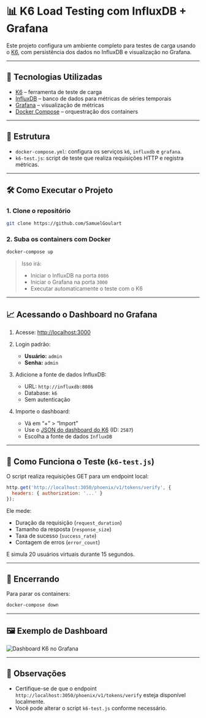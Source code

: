 # 📊 K6 Load Testing com InfluxDB + Grafana

Este projeto configura um ambiente completo para testes de carga usando o [K6](https://k6.io/), com persistência dos dados no InfluxDB e visualização no Grafana.

---

## 🚀 Tecnologias Utilizadas

* [K6](https://k6.io/) – ferramenta de teste de carga
* [InfluxDB](https://www.influxdata.com/) – banco de dados para métricas de séries temporais
* [Grafana](https://grafana.com/) – visualização de métricas
* [Docker Compose](https://docs.docker.com/compose/) – orquestração dos containers

---

## 📁 Estrutura

* `docker-compose.yml`: configura os serviços `k6`, `influxdb` e `grafana`.
* `k6-test.js`: script de teste que realiza requisições HTTP e registra métricas.

---

## 🛠️ Como Executar o Projeto

### 1. Clone o repositório

```bash
git clone https://github.com/SamuelGoulart
```

### 2. Suba os containers com Docker

```bash
docker-compose up
```

> Isso irá:
>
> * Iniciar o InfluxDB na porta `8086`
> * Iniciar o Grafana na porta `3000`
> * Executar automaticamente o teste com o K6

---

## 📈 Acessando o Dashboard no Grafana

1. Acesse: [http://localhost:3000](http://localhost:3000)
2. Login padrão:

   * **Usuário:** `admin`
   * **Senha:** `admin`
3. Adicione a fonte de dados InfluxDB:

   * URL: `http://influxdb:8086`
   * Database: `k6`
   * Sem autenticação
4. Importe o dashboard:

   * Vá em “+” > “Import”
   * Use o [JSON do dashboard do K6](https://grafana.com/grafana/dashboards/2587-k6-load-testing-results/) (ID: `2587`)
   * Escolha a fonte de dados `InfluxDB`

---

## 🧪 Como Funciona o Teste (`k6-test.js`)

O script realiza requisições GET para um endpoint local:

```javascript
http.get('http://localhost:3050/phoenix/v1/tokens/verify', {
  headers: { authorization: '...' }
});
```

Ele mede:

* Duração da requisição (`request_duration`)
* Tamanho da resposta (`response_size`)
* Taxa de sucesso (`success_rate`)
* Contagem de erros (`error_count`)

E simula 20 usuários virtuais durante 15 segundos.

---

## 🧹 Encerrando

Para parar os containers:

```bash
docker-compose down
```

---

## 🖼️ Exemplo de Dashboard

![Dashboard K6 no Grafana](https://github.com/user-attachments/assets/9960e2a1-c2ca-4a21-983d-212f5a66769b)

---

## 📌 Observações

* Certifique-se de que o endpoint `http://localhost:3050/phoenix/v1/tokens/verify` esteja disponível localmente.
* Você pode alterar o script `k6-test.js` conforme necessário.

